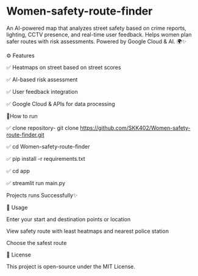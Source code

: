 # Women-safety-route-finder
An AI-powered map that analyzes street safety based on crime reports, lighting, CCTV presence, and real-time user feedback. Helps women plan safer routes with risk assessments. Powered by Google Cloud &amp; AI. 🌍✨

⚙️ Features


✅ Heatmaps on street based on street scores

✅ AI-based risk assessment

✅ User feedback integration

✅ Google Cloud & APIs for data processing

🚀How to run


✅ clone repository- git clone https://github.com/SKK402/Women-safety-route-finder.git

✅ cd Women-safety-route-finder

✅ pip install -r requirements.txt

✅ cd app

✅ streamlit run main.py

Projects runs Successfully✨

📌 Usage


Enter your start and destination points or location

View safety route with least heatmaps and nearest police station

Choose the safest  route

📄 License

This project is open-source under the MIT License.
